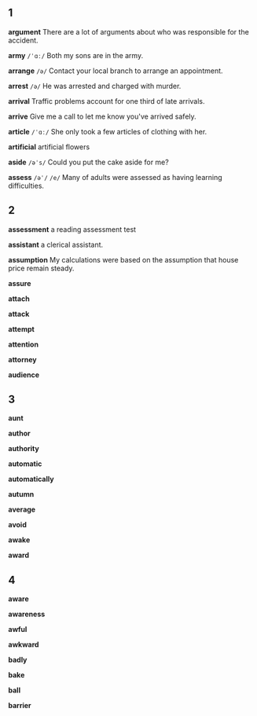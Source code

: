 ## 1
**argument**
There are a lot of arguments about who was responsible for the accident.

**army**
`/ˈɑː/`
Both my sons are in the army.

**arrange**
`/ə/`
Contact your local branch to arrange an appointment.

**arrest**
`/ə/`
He was arrested and charged with murder.

**arrival**
Traffic problems account for one third of late arrivals.

**arrive**
Give me a call to let me know you've arrived safely.

**article**
`/ˈɑː/`
She only took a few articles of clothing with her.

**artificial**
artificial flowers

**aside**
`/əˈs/`
Could you put the cake aside for me?

**assess**
`/əˈ/` `/e/`
Many of adults were assessed as having learning difficulties.

## 2
**assessment**
a reading assessment test

**assistant**
a clerical assistant.

**assumption**
My calculations were based on the assumption that house price remain steady.

**assure**

**attach**

**attack**

**attempt**

**attention**

**attorney**

**audience**

## 3
**aunt**

**author**

**authority**

**automatic**

**automatically**

**autumn**

**average**

**avoid**

**awake**

**award**

## 4
**aware**

**awareness**

**awful**

**awkward**

**badly**

**bake**

**ball**

**barrier**

